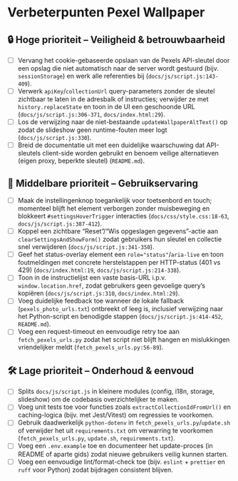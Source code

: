 # Verbeterpunten Pexel Wallpaper

## 🔒 Hoge prioriteit – Veiligheid & betrouwbaarheid
- [ ] Vervang het cookie-gebaseerde opslaan van de Pexels API-sleutel door een opslag die niet automatisch naar de server wordt gestuurd (bijv. `sessionStorage`) en werk alle referenties bij (`docs/js/script.js:143-409`).
- [ ] Verwerk `apiKey`/`collectionUrl` query-parameters zonder de sleutel zichtbaar te laten in de adresbalk of instructies; verwijder ze met `history.replaceState` en toon in de UI een geschoonde URL (`docs/js/script.js:306-371`, `docs/index.html:29`).
- [ ] Los de verwijzing naar de niet-bestaande `updateWallpaperAltText()` op zodat de slideshow geen runtime-fouten meer logt (`docs/js/script.js:330`).
- [ ] Breid de documentatie uit met een duidelijke waarschuwing dat API-sleutels client-side worden gebruikt en benoem veilige alternatieven (eigen proxy, beperkte sleutel) (`README.md`).

## 🧭 Middelbare prioriteit – Gebruikservaring
- [ ] Maak de instellingenknop toegankelijk voor toetsenbord en touch; momenteel blijft het element verborgen zonder muisbeweging en blokkeert `#settingsHoverTrigger` interacties (`docs/css/style.css:18-63`, `docs/js/script.js:387-412`).
- [ ] Koppel een zichtbare “Reset”/“Wis opgeslagen gegevens”-actie aan `clearSettingsAndShowForm()` zodat gebruikers hun sleutel en collectie snel verwijderen (`docs/js/script.js:341-350`).
- [ ] Geef het status-overlay element een `role="status"`/`aria-live` en toon foutmeldingen met concrete herstelstappen per HTTP-status (401 vs 429) (`docs/index.html:19`, `docs/js/script.js:214-338`).
- [ ] Toon in de instructielijst een vaste basis-URL i.p.v. `window.location.href`, zodat gebruikers geen gevoelige query’s kopiëren (`docs/js/script.js:310`, `docs/index.html:29`).
- [ ] Voeg duidelijke feedback toe wanneer de lokale fallback (`pexels_photo_urls.txt`) ontbreekt of leeg is, inclusief verwijzing naar het Python-script en benodigde stappen (`docs/js/script.js:414-452`, `README.md`).
- [ ] Voeg een request-timeout en eenvoudige retry toe aan `fetch_pexels_urls.py` zodat het script niet blijft hangen en mislukkingen vriendelijker meldt (`fetch_pexels_urls.py:56-89`).

## 🛠 Lage prioriteit – Onderhoud & eenvoud
- [ ] Splits `docs/js/script.js` in kleinere modules (config, i18n, storage, slideshow) om de codebasis overzichtelijker te maken.
- [ ] Voeg unit tests toe voor functies zoals `extractCollectionIdFromUrl()` en caching-logica (bijv. met Jest/Vitest) om regressies te voorkomen.
- [ ] Gebruik daadwerkelijk `python-dotenv` in `fetch_pexels_urls.py`/`update.sh` of verwijder het uit `requirements.txt` om verwarring te voorkomen (`fetch_pexels_urls.py`, `update.sh`, `requirements.txt`).
- [ ] Voeg een `.env.example` toe en documenteer het update-proces (in README of aparte gids) zodat nieuwe gebruikers veilig kunnen starten.
- [ ] Voeg een eenvoudige lint/format-check toe (bijv. `eslint` + `prettier` en `ruff` voor Python) zodat bijdragen consistent blijven.
